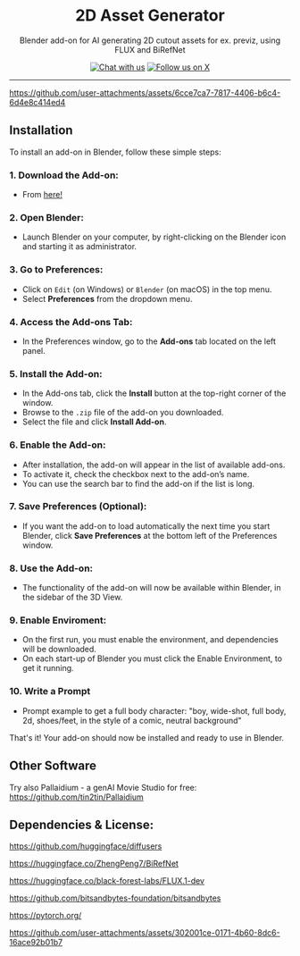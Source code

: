 <h1 align="center">2D Asset Generator</h1>

<p align="center">Blender add-on for AI generating 2D cutout assets for ex. previz, using FLUX and BiRefNet</p>

<p align="center">
    <a href="https://discord.gg/HMYpnPzbTm"><img src="https://img.shields.io/badge/Chat%20with%20us%20on%20Discord--blue?style=social&logo=discord" alt="Chat with us" title="Chat with us"></a>
    <a href="https://twitter.com/tintwotin"><img src="https://img.shields.io/twitter/follow/tintwotin" alt="Follow us on X" title="Follow us on X"></a>
<p>

<hr>

https://github.com/user-attachments/assets/6cce7ca7-7817-4406-b6c4-6d4e8c414ed4

## Installation

To install an add-on in Blender, follow these simple steps:

### 1. **Download the Add-on:**
   - From [here!](https://github.com/tin2tin/2D_Billboard_People/archive/refs/heads/main.zip)

### 2. **Open Blender:**
   - Launch Blender on your computer, by right-clicking on the Blender icon and starting it as administrator.

### 3. **Go to Preferences:**
   - Click on `Edit` (on Windows) or `Blender` (on macOS) in the top menu.
   - Select **Preferences** from the dropdown menu.

### 4. **Access the Add-ons Tab:**
   - In the Preferences window, go to the **Add-ons** tab located on the left panel.

### 5. **Install the Add-on:**
   - In the Add-ons tab, click the **Install** button at the top-right corner of the window.
   - Browse to the `.zip` file of the add-on you downloaded.
   - Select the file and click **Install Add-on**.

### 6. **Enable the Add-on:**
   - After installation, the add-on will appear in the list of available add-ons.
   - To activate it, check the checkbox next to the add-on’s name.
   - You can use the search bar to find the add-on if the list is long.

### 7. **Save Preferences (Optional):**
   - If you want the add-on to load automatically the next time you start Blender, click **Save Preferences** at the bottom left of the Preferences window.

### 8. **Use the Add-on:**
   - The functionality of the add-on will now be available within Blender, in the sidebar of the 3D View.

### 9. **Enable Enviroment:**
- On the first run, you must enable the environment, and dependencies will be downloaded.
- On each start-up of Blender you must click the Enable Environment, to get it running.

### 10. **Write a Prompt**
- Prompt example to get a full body character: "boy, wide-shot, full body, 2d, shoes/feet, in the style of a comic, neutral background"

That's it! Your add-on should now be installed and ready to use in Blender.

## Other Software
Try also Pallaidium - a genAI Movie Studio for free: https://github.com/tin2tin/Pallaidium

## Dependencies & License:

https://github.com/huggingface/diffusers

https://huggingface.co/ZhengPeng7/BiRefNet

https://huggingface.co/black-forest-labs/FLUX.1-dev

https://github.com/bitsandbytes-foundation/bitsandbytes

https://pytorch.org/



https://github.com/user-attachments/assets/302001ce-0171-4b60-8dc6-16ace92b01b7


